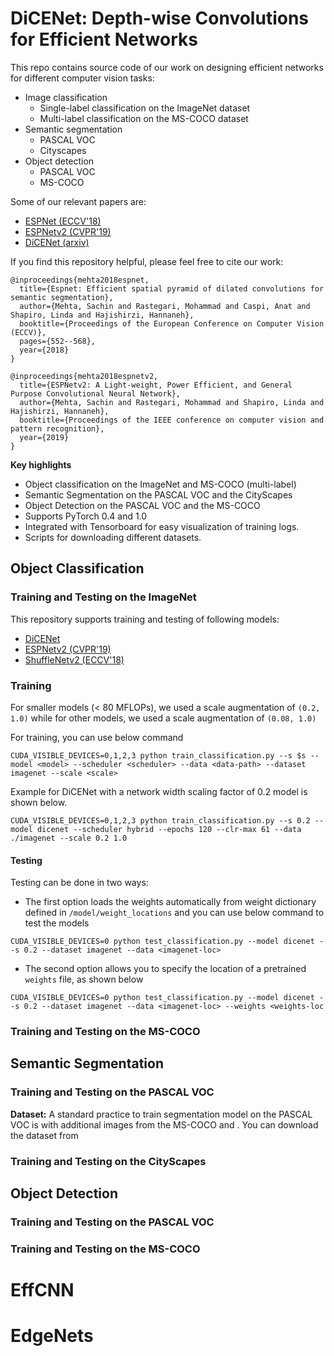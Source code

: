 # DiCENet: Depth-wise Convolutions for Efficient Networks

This repo contains source code of our work on designing efficient networks for different computer vision tasks: 
 * Image classification
    * Single-label classification on the ImageNet dataset
    * Multi-label classification on the MS-COCO dataset
 * Semantic segmentation
    * PASCAL VOC
    * Cityscapes
 * Object detection
    * PASCAL VOC
    * MS-COCO 

Some of our relevant papers are:
 * [ESPNet (ECCV'18)](https://arxiv.org/abs/1803.06815)
 * [ESPNetv2 (CVPR'19)](https://arxiv.org/abs/1811.11431)
 * [DiCENet (arxiv)]()
 
If you find this repository helpful, please feel free to cite our work:
```
@inproceedings{mehta2018espnet,
  title={Espnet: Efficient spatial pyramid of dilated convolutions for semantic segmentation},
  author={Mehta, Sachin and Rastegari, Mohammad and Caspi, Anat and Shapiro, Linda and Hajishirzi, Hannaneh},
  booktitle={Proceedings of the European Conference on Computer Vision (ECCV)},
  pages={552--568},
  year={2018}
}

@inproceedings{mehta2018espnetv2,
  title={ESPNetv2: A Light-weight, Power Efficient, and General Purpose Convolutional Neural Network},
  author={Mehta, Sachin and Rastegari, Mohammad and Shapiro, Linda and Hajishirzi, Hannaneh},
  booktitle={Proceedings of the IEEE conference on computer vision and pattern recognition},
  year={2019}
}

```

**Key highlights**
 * Object classification on the ImageNet and MS-COCO (multi-label)
 * Semantic Segmentation on the PASCAL VOC and the CityScapes
 * Object Detection on the PASCAL VOC and the MS-COCO
 * Supports PyTorch 0.4 and 1.0
 * Integrated with Tensorboard for easy visualization of training logs. 
 * Scripts for downloading different datasets.
 
 
## Object Classification

### Training and Testing on the ImageNet

This repository supports training and testing of following models:
 * [DiCENet]()
 * [ESPNetv2 (CVPR'19)](https://arxiv.org/abs/1811.11431)
 * [ShuffleNetv2 (ECCV'18)](https://arxiv.org/abs/1807.11164)

### Training
For smaller models (< 80 MFLOPs), we used a scale augmentation of `(0.2, 1.0)` while for other models, we used a scale augmentation of `(0.08, 1.0)`

For training, you can use below command
``` 
CUDA_VISIBLE_DEVICES=0,1,2,3 python train_classification.py --s $s --model <model> --scheduler <scheduler> --data <data-path> --dataset imagenet --scale <scale>
```
Example for DiCENet with a network width scaling factor of 0.2 model is shown below.
```
CUDA_VISIBLE_DEVICES=0,1,2,3 python train_classification.py --s 0.2 --model dicenet --scheduler hybrid --epochs 120 --clr-max 61 --data ./imagenet --scale 0.2 1.0 
``` 

#### Testing
Testing can be done in two ways:
 * The first option loads the weights automatically from weight dictionary defined in `/model/weight_locations` and you can use below command to test the models

```
CUDA_VISIBLE_DEVICES=0 python test_classification.py --model dicenet --s 0.2 --dataset imagenet --data <imagenet-loc>
```
 * The second option allows you to specify the location of a pretrained `weights` file, as shown below
```
CUDA_VISIBLE_DEVICES=0 python test_classification.py --model dicenet --s 0.2 --dataset imagenet --data <imagenet-loc> --weights <weights-loc
```

### Training and Testing on the MS-COCO


## Semantic Segmentation

### Training and Testing on the PASCAL VOC

**Dataset:** A standard practice to train segmentation model on the PASCAL VOC is with additional images from the MS-COCO and .
You can download the dataset from


### Training and Testing on the CityScapes


## Object Detection

### Training and Testing on the PASCAL VOC

### Training and Testing on the MS-COCO
    

# EffCNN
# EdgeNets
